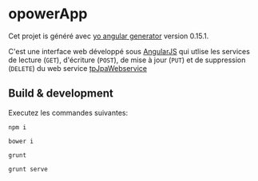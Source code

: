 # opowerApp

Cet projet is généré avec [yo angular generator](https://github.com/yeoman/generator-angular)
version 0.15.1.

C'est une interface web développé sous [AngularJS](https://angularjs.org/) qui
utlise les services de lecture (`GET`), d'écriture (`POST`), de mise à jour (`PUT`) et de suppression (`DELETE`) du web service [tpJpaWebservice](https://github.com/adjagossan/tpJpaWebservice)

## Build & development

Executez les commandes suivantes:

`npm i`

`bower i`

`grunt`

`grunt serve`
